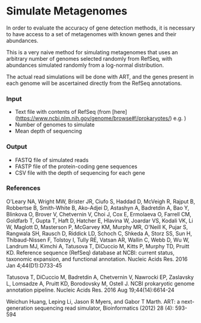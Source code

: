 # Simulate Metagenomes

In order to evaluate the accuracy of gene detection methods, it is
necessary to have access to a set of metagenomes with known genes
and their abundances. 

This is a very naive method for simulating metagenomes that uses an
arbitrary number of genomes selected randomly from RefSeq, with
abundances simulated randomly from a log-normal distribution.

The actual read simulations will be done with ART, and the genes
present in each genome will be ascertained directly from the RefSeq
annotations.


### Input

  * Text file with contents of RefSeq (from [here]
  (https://www.ncbi.nlm.nih.gov/genome/browse#!/prokaryotes/) e.g. )
  * Number of genomes to simulate
  * Mean depth of sequencing


### Output

  * FASTQ file of simulated reads
  * FASTP file of the protein-coding gene sequences
  * CSV file with the depth of sequencing for each gene


### References

O'Leary NA, Wright MW, Brister JR, Ciufo S, Haddad D, McVeigh R, Rajput B, Robbertse B, Smith-White B, Ako-Adjei D, Astashyn A, Badretdin A, Bao Y, Blinkova O, Brover V, Chetvernin V, Choi J, Cox E, Ermolaeva O, Farrell CM, Goldfarb T, Gupta T, Haft D, Hatcher E, Hlavina W, Joardar VS, Kodali VK, Li W, Maglott D, Masterson P, McGarvey KM, Murphy MR, O'Neill K, Pujar S, Rangwala SH, Rausch D, Riddick LD, Schoch C, Shkeda A, Storz SS, Sun H, Thibaud-Nissen F, Tolstoy I, Tully RE, Vatsan AR, Wallin C, Webb D, Wu W, Landrum MJ, Kimchi A, Tatusova T, DiCuccio M, Kitts P, Murphy TD, Pruitt KD. Reference sequence (RefSeq) database at NCBI: current status, taxonomic expansion, and functional annotation. Nucleic Acids Res. 2016 Jan 4;44(D1):D733-45

Tatusova T, DiCuccio M, Badretdin A, Chetvernin V, Nawrocki EP, Zaslavsky L, Lomsadze A, Pruitt KD, Borodovsky M, Ostell J. NCBI prokaryotic genome annotation pipeline. Nucleic Acids Res. 2016 Aug 19;44(14):6614-24

Weichun Huang, Leping Li, Jason R Myers, and Gabor T Marth. ART: a next-generation sequencing read simulator, Bioinformatics (2012) 28 (4): 593-594